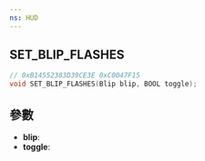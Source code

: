 ```yaml
---
ns: HUD
---
```

## SET_BLIP_FLASHES

```c
// 0xB14552383D39CE3E 0xC0047F15
void SET_BLIP_FLASHES(Blip blip, BOOL toggle);
```


## 參數
* **blip**: 
* **toggle**: 

